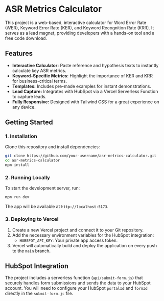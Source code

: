 # ASR Metrics Calculator

This project is a web-based, interactive calculator for Word Error Rate (WER), Keyword Error Rate (KER), and Keyword Recognition Rate (KRR). It serves as a lead magnet, providing developers with a hands-on tool and a free code download.

## Features

- **Interactive Calculator:** Paste reference and hypothesis texts to instantly calculate key ASR metrics.
- **Keyword-Specific Metrics:** Highlight the importance of KER and KRR for business-critical terms.
- **Templates:** Includes pre-made examples for instant demonstrations.
- **Lead Capture:** Integrates with HubSpot via a Vercel Serverless Function to capture leads.
- **Fully Responsive:** Designed with Tailwind CSS for a great experience on any device.

## Getting Started

### 1. Installation

Clone this repository and install dependencies:

```bash
git clone https://github.com/your-username/asr-metrics-calculator.git
cd asr-metrics-calculator
npm install
```

### 2. Running Locally

To start the development server, run:

```bash
npm run dev
```

The app will be available at `http://localhost:5173`.

### 3. Deploying to Vercel

1.  Create a new Vercel project and connect it to your Git repository.
2.  Add the necessary environment variables for the HubSpot integration:
    -   `HUBSPOT_API_KEY`: Your private app access token.
3.  Vercel will automatically build and deploy the application on every push to the `main` branch.

## HubSpot Integration

The project includes a serverless function (`api/submit-form.js`) that securely handles form submissions and sends the data to your HubSpot account. You will need to configure your HubSpot `portalId` and `formId` directly in the `submit-form.js` file. 